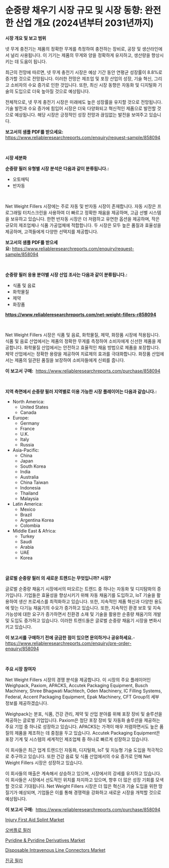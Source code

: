<p><h1>순중량 채우기 시장 규모 및 시장 동향: 완전한 산업 개요 (2024년부터 2031년까지)</h1></p><p><strong>시장 개요 및 보고 범위</strong></p>
<p><p>넷 무게 충전기는 제품의 정확한 무게를 측정하여 충전하는 장비로, 공장 및 생산라인에서 널리 사용됩니다. 이 기기는 제품의 무게와 양을 정확하게 유지하고, 생산량을 향상시키는 데 도움이 됩니다. </p><p>최근의 전망에 따르면, 넷 무게 충전기 시장은 예상 기간 동안 연평균 성장률이 8.8%로 증가할 것으로 전망됩니다. 이러한 전망은 제조업 및 포장 산업의 성장, 기술 혁신, 그리고 소비자의 수요 증가로 인한 것입니다. 또한, 최신 시장 동향은 자동화 및 디지털화 기술의 도입으로 더욱 높아질 것으로 예상됩니다.</p><p>전체적으로, 넷 무게 충전기 시장은 미래에도 높은 성장률을 유지할 것으로 전망됩니다. 기술 발전과 수요 증가에 힘입어 시장은 더욱 다양화되고 혁신적인 제품으로 발전할 것으로 예상됩니다. 해당 시장은 긍정적인 성장 전망과 끊임없는 발전을 보여주고 있습니다.</p></p>
<p><strong>보고서의 샘플 PDF를 받으세요:</strong> <a href="https://www.reliableresearchreports.com/enquiry/request-sample/858094">https://www.reliableresearchreports.com/enquiry/request-sample/858094</a></p>
<p>&nbsp;</p>
<p><strong>시장 세분화</strong></p>
<p><strong>순중량 필러 유형별 시장 분석은 다음과 같이 분류됩니다.:</strong></p>
<p><ul><li>오토매틱</li><li>반자동</li></ul></p>
<p>&nbsp;</p>
<p><p>Net Weight Fillers 시장에는 주로 자동 및 반자동 시장이 존재합니다. 자동 시장은 프로그래밀 터치스크린을 사용하여 더 빠르고 정확한 채움을 제공하며, 고급 선별 시스템을 보유하고 있습니다. 한편 반자동 시장은 더 저렴하고 유연한 옵션을 제공하며, 작은 규모의 제조업체나 식품 가공업체에 적합합니다. 두 시장은 모두 높은 품질과 효율성을 제공하며, 고객들에게 다양한 선택지를 제공합니다.</p></p>
<p><strong>보고서의 샘플 PDF를 받으세요:</strong>&nbsp;<a href="https://www.reliableresearchreports.com/enquiry/request-sample/858094">https://www.reliableresearchreports.com/enquiry/request-sample/858094</a></p>
<p>&nbsp;</p>
<p><strong> 순중량 필러 응용 분야별 시장 산업 조사는 다음과 같이 분류됩니다.:</strong></p>
<p><ul><li>식품 및 음료</li><li>화학물질</li><li>제약</li><li>화장품</li></ul></p>
<p><strong><a href="https://www.reliableresearchreports.com/net-weight-fillers-r858094">https://www.reliableresearchreports.com/net-weight-fillers-r858094</a></strong></p>
<p>&nbsp;</p>
<p><p>Net Weight Fillers 시장은 식품 및 음료, 화학물질, 제약, 화장품 시장에 적용됩니다. 식품 및 음료 산업에서는 제품의 정확한 무게를 측정하여 소비자에게 신선한 제품을 제공합니다. 화학물질 산업에서는 안전하고 효율적인 채움 방법으로 제품을 포장합니다. 제약 산업에서는 정확한 용량을 제공하여 치료제의 효과를 극대화합니다. 화장품 산업에서는 제품의 일관된 품질을 보장하여 소비자들에게 신뢰를 줍니다.</p></p>
<p><strong>이 보고서 구매:</strong>&nbsp; <a href="https://www.reliableresearchreports.com/purchase/858094">https://www.reliableresearchreports.com/purchase/858094</a></p>
<p>&nbsp;</p>
<p><strong>지역 측면에서 순중량 필러 지역별로 이용 가능한 시장 플레이어는 다음과 같습니다.:</strong></p>
<p><ul>
    <li>
        North America:
        <ul>
            <li>United States</li>
            <li>Canada</li>
        </ul>
    </li>
    <li>
        Europe:
        <ul>
            <li>Germany</li>
            <li>France</li>
            <li>U.K.</li>
            <li>Italy</li>
            <li>Russia</li>
        </ul>
    </li>
    <li>
        Asia-Pacific:
        <ul>
            <li>China</li>
            <li>Japan</li>
            <li>South Korea</li>
            <li>India</li>
            <li>Australia</li>
            <li>China Taiwan</li>
            <li>Indonesia</li>
            <li>Thailand</li>
            <li>Malaysia</li>
        </ul>
    </li>
    <li>
        Latin America:
        <ul>
            <li>Mexico</li>
            <li>Brazil</li>
            <li>Argentina Korea</li>
            <li>Colombia</li>
        </ul>
    </li>
    <li>
        Middle East & Africa:
        <ul>
            <li>Turkey</li>
            <li>Saudi</li>
            <li>Arabia</li>
            <li>UAE</li>
            <li>Korea</li>
        </ul>
    </li>
    </ul></p>
<p>&nbsp;</p>
<p><strong>글로벌 순중량 필러 의 새로운 트렌드는 무엇입니까? 시장?</strong></p>
<p><p>글로벌 순중량 채움기 시장에서의 떠오르는 트렌드 중 하나는 자동화 및 디지턈화의 증가입니다. 기업들은 효율성을 향상시키기 위해 자동 채움기를 도입하고, IoT 기술을 활용하여 생산 프로세스를 최적화하고 있습니다. 또한, 지속적인 제품 혁신과 다양한 용도에 맞는 다기능 채움기의 수요가 증가하고 있습니다. 또한, 지속적인 환경 보호 및 지속가능성에 대한 요구가 증가하면서 친환경 소재 및 기술을 활용한 순중량 채움기의 개발 및 도입도 증가하고 있습니다. 이러한 트렌드들은 글로벌 순중량 채움기 시장을 변화시키고 있습니다.</p></p>
<p><strong>이 보고서를 구매하기 전에 궁금한 점이 있으면 문의하거나 공유하세요.</strong>- <a href="https://www.reliableresearchreports.com/enquiry/pre-order-enquiry/858094">https://www.reliableresearchreports.com/enquiry/pre-order-enquiry/858094</a></p>
<p>&nbsp;</p>
<p><strong>주요 시장 참여자</strong></p>
<p><p>Net Weight Fillers 시장의 경쟁 분석을 제공합니다. 이 시장의 주요 플레이어인 Weighpack, Paxiom, APACKS, Accutek Packaging Equipment, Busch Machinery, Shree Bhagwati Machtech, Oden Machinery, IC Filling Systems, Federal, Accent Packaging Equipment, Epak Machinery, CFT Group의 세부 정보를 제공하겠습니다. </p><p>Weighpack는 분포, 식품, 건강 관리, 제약 및 산업 분야를 위해 포장 장비 및 솔루션을 제공하는 글로벌 기업입니다. Paxiom은 첨단 포장 장비 및 자동화 솔루션을 제공하는 주요 기업 중 하나로 성장하고 있습니다. APACKS는 가격이 매우 저렴하면서도 높은 품질의 제품을 제조하는 데 중점을 두고 있습니다. Accutek Packaging Equipment은 포장 기계 및 시스템의 세계적인 제조업체 중 하나로 빠르게 성장하고 있습니다.</p><p>이 회사들은 최근 업계 트렌드인 자동화, 디지털화, IoT 및 지능형 기술 도입을 적극적으로 추구하고 있습니다. 또한 건강 음료 및 식품 산업에서의 수요 증가로 인해 Net Weight Fillers 시장은 성장하고 있습니다.</p><p>이 회사들의 매출은 계속해서 상승하고 있으며, 시장에서의 강세를 유지하고 있습니다. 이 회사들은 시장에서 선도적인 위치를 차지하고 있으며, 향후 더 많은 성장 기회를 모색할 것으로 기대됩니다. Net Weight Fillers 시장은 더 많은 혁신과 기술 도입을 위한 땅질기가 예상되며, 기업들은 이를 통해 경쟁력을 강화하고 새로운 시장을 개척할 것으로 예상됩니다.</p></p>
<p><strong>이 보고서 구매:</strong>&nbsp;&nbsp;<a href="https://www.reliableresearchreports.com/purchase/858094">https://www.reliableresearchreports.com/purchase/858094</a></p>
<p><p><a href="https://github.com/gulaimolin/Market-Research-Report-List-4/blob/main/injury-first-aid-splint-market.md">Injury First Aid Splint Market</a></p><p><a href="https://github.com/vs019sa3m8x/Market-Research-Report-List-1/blob/main/327788121703.md">오버플로 필러</a></p><p><a href="https://issuu.com/reportprime-2/docs/pyridine-pyridine-derivatives-market-size-2030.ppt">Pyridine & Pyridine Derivatives Market</a></p><p><a href="https://github.com/mauripalmi/Market-Research-Report-List-2/blob/main/disposable-intravenous-line-connectors-market.md">Disposable Intravenous Line Connectors Market</a></p><p><a href="https://github.com/Madalyell456456/Market-Research-Report-List-1/blob/main/121251421704.md">진공 필러</a></p></p>